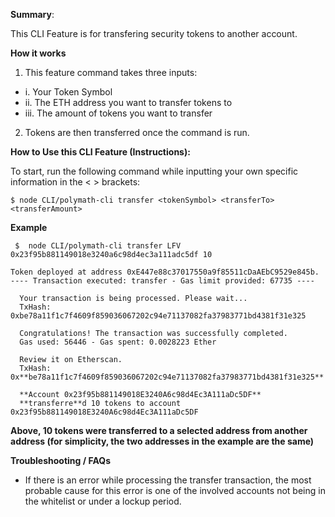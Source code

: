 **Summary**:

This CLI Feature is for transfering security tokens to another account.

**How it works**

1. This feature command takes three inputs: 
- i. Your Token Symbol 
- ii. The ETH address you want to transfer tokens to
- iii. The amount of tokens you want to transfer
2. Tokens are then transferred once the command is run.

**How to Use this CLI Feature (Instructions):**

To start, run the following command while inputting your own specific information in the < > brackets:
```
$ node CLI/polymath-cli transfer <tokenSymbol> <transferTo> <transferAmount>     
```
**Example**
```
 $  node CLI/polymath-cli transfer LFV 0x23f95b881149018e3240a6c98d4ec3a111adc5df 10
```
```
Token deployed at address 0xE447e88c37017550a9f85511cDaAEbC9529e845b.
---- Transaction executed: transfer - Gas limit provided: 67735 ----

  Your transaction is being processed. Please wait...
  TxHash: 0xbe78a11f1c7f4609f859036067202c94e71137082fa37983771bd4381f31e325

  Congratulations! The transaction was successfully completed.
  Gas used: 56446 - Gas spent: 0.0028223 Ether

  Review it on Etherscan.
  TxHash: 0x**be78a11f1c7f4609f859036067202c94e71137082fa37983771bd4381f31e325**

  **Account 0x23f95b881149018E3240A6c98d4Ec3A111aDc5DF**
  **transferre**d 10 tokens to account 0x23f95b881149018E3240A6c98d4Ec3A111aDc5DF
```
**Above, 10 tokens were transferred to a selected address from another address (for simplicity, the two addresses in the example are the same)**

**Troubleshooting / FAQs**

- If there is an error while processing the transfer transaction, the most probable cause for this error is one of the involved accounts not being in the whitelist or under a lockup period.
